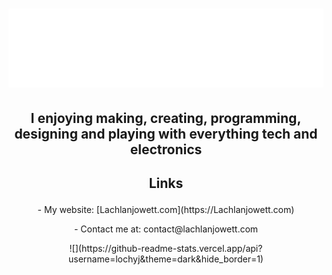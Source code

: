 # ![](./Header.svg)

## <p align=center>**I enjoying making, creating, programming, designing and playing with everything tech and electronics**</p>

## <p align=center>Links</p>

<p align=center>- My website: [Lachlanjowett.com](https://Lachlanjowett.com)</p>
<p align=center>- Contact me at: contact@lachlanjowett.com</p>

<p align=center>![](https://github-readme-stats.vercel.app/api?username=lochyj&theme=dark&hide_border=1)</p>

